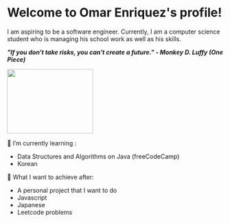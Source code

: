 # Welcome to Omar Enriquez's profile!

I am aspiring to be a software engineer. Currently, I am a computer science student who is managing his school work as well as his skills. 

<em><strong>"If you don't take risks, you can't create a future." </strong></em> 
    <em><strong>- Monkey D. Luffy (One Piece) </strong></em>

<img src="https://i.pinimg.com/originals/76/da/03/76da03c579566626fa270bdb6df1280b.jpg" width="200" height="150" />

  🌱 I’m currently learning :
  <ul>
    <li>Data Structures and Algorithms on Java (freeCodeCamp) </li>
    <li>Korean </li>
  </ul>
  🎇 What I want to achieve after:
  <ul>
    <li>A personal project that I want to do </li>
    <li>Javascript </li>
    <li> Japanese </li>
    <li>Leetcode problems </li>
  </ul>
